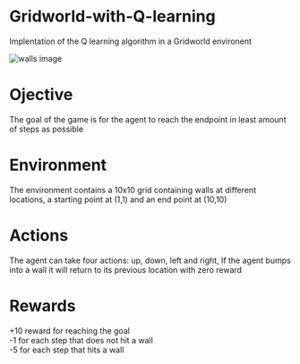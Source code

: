 # Gridworld-with-Q-learning

Implentation of the Q learning algorithm in a Gridworld environent

![walls image](https://user-images.githubusercontent.com/116836999/210906371-1c7708c4-7087-4a2e-97f5-a7b70e80fb3c.png)

# Ojective
The goal of the game is for the agent to reach the endpoint in least amount of steps as possible

# Environment
The environment contains a 10x10 grid containing walls at different locations, a starting point at (1,1) and an end point at (10,10)

# Actions
The agent can take four actions: up, down, left and right, If the agent bumps into a wall it will return to its previous location with zero reward

# Rewards
+10 reward for reaching the goal   
-1 for each step that does not hit a wall   
-5 for each step that hits a wall

